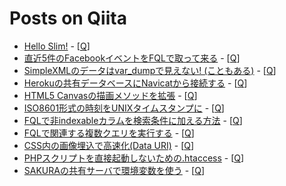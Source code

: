 Posts on Qiita
=====

* [Hello Slim!](https://github.com/cognitom/Qiita/blob/master/Hello+Slim.md) - [[Q](http://qiita.com/items/ee07a3d859351b578b0c "see on Qiita")]
* [直近5件のFacebookイベントをFQLで取って来る](https://github.com/cognitom/Qiita/blob/master/%E7%9B%B4%E8%BF%915%E4%BB%B6%E3%81%AEFacebook%E3%82%A4%E3%83%99%E3%83%B3%E3%83%88%E3%82%92FQL%E3%81%A7%E5%8F%96%E3%81%A3%E3%81%A6%E6%9D%A5%E3%82%8B.md) - [[Q](http://qiita.com/items/cdb5a05583ee429c5c40 "see on Qiita")]
* [SimpleXMLのデータはvar_dumpで見えない! (こともある)](https://github.com/cognitom/Qiita/blob/master/SimpleXML%E3%81%AE%E3%83%87%E3%83%BC%E3%82%BF%E3%81%AFvardump%E3%81%A7%E8%A6%8B%E3%81%88%E3%81%AA%E3%81%84+%E3%81%93%E3%81%A8%E3%82%82%E3%81%82%E3%82%8B.md) - [[Q](http://qiita.com/items/fe52b708777145402330 "see on Qiita")]
* [Herokuの共有データベースにNavicatから接続する](https://github.com/cognitom/Qiita/blob/master/Heroku%E3%81%AE%E5%85%B1%E6%9C%89%E3%83%87%E3%83%BC%E3%82%BF%E3%83%99%E3%83%BC%E3%82%B9%E3%81%ABNavicat%E3%81%8B%E3%82%89%E6%8E%A5%E7%B6%9A%E3%81%99%E3%82%8B.md) - [[Q](http://qiita.com/items/96749c0e099f516303f0 "see on Qiita")]
* [HTML5 Canvasの描画メソッドを拡張](https://github.com/cognitom/Qiita/blob/master/HTML5+Canvas%E3%81%AE%E6%8F%8F%E7%94%BB%E3%83%A1%E3%82%BD%E3%83%83%E3%83%89%E3%82%92%E6%8B%A1%E5%BC%B5.md) - [[Q](http://qiita.com/items/94dd6f98d8d5f285c7fc "see on Qiita")]
* [ISO8601形式の時刻をUNIXタイムスタンプに](https://github.com/cognitom/Qiita/blob/master/ISO8601%E5%BD%A2%E5%BC%8F%E3%81%AE%E6%99%82%E5%88%BB%E3%82%92UNIX%E3%82%BF%E3%82%A4%E3%83%A0%E3%82%B9%E3%82%BF%E3%83%B3%E3%83%97%E3%81%AB.md) - [[Q](http://qiita.com/items/7ea04db3222ef068a4bb "see on Qiita")]
* [FQLで非indexableカラムを検索条件に加える方法](https://github.com/cognitom/Qiita/blob/master/FQL%E3%81%A7%E9%9D%9Eindexable%E3%82%AB%E3%83%A9%E3%83%A0%E3%82%92%E6%A4%9C%E7%B4%A2%E6%9D%A1%E4%BB%B6%E3%81%AB%E5%8A%A0%E3%81%88%E3%82%8B%E6%96%B9%E6%B3%95.md) - [[Q](http://qiita.com/items/1af899e5a5b21472189d "see on Qiita")]
* [FQLで関連する複数クエリを実行する](https://github.com/cognitom/Qiita/blob/master/FQL%E3%81%A7%E9%96%A2%E9%80%A3%E3%81%99%E3%82%8B%E8%A4%87%E6%95%B0%E3%82%AF%E3%82%A8%E3%83%AA%E3%82%92%E5%AE%9F%E8%A1%8C%E3%81%99%E3%82%8B.md) - [[Q](http://qiita.com/items/fec2fec6cb3bf5ab0cce "see on Qiita")]
* [CSS内の画像埋込で高速化(Data URI)](https://github.com/cognitom/Qiita/blob/master/CSS%E5%86%85%E3%81%AE%E7%94%BB%E5%83%8F%E5%9F%8B%E8%BE%BC%E3%81%A7%E9%AB%98%E9%80%9F%E5%8C%96Data+URI.md) - [[Q](http://qiita.com/items/3134467210e0022f4a02 "see on Qiita")]
* [PHPスクリプトを直接起動しないための.htaccess](https://github.com/cognitom/Qiita/blob/master/PHP%E3%82%B9%E3%82%AF%E3%83%AA%E3%83%97%E3%83%88%E3%82%92%E7%9B%B4%E6%8E%A5%E8%B5%B7%E5%8B%95%E3%81%97%E3%81%AA%E3%81%84%E3%81%9F%E3%82%81%E3%81%AEhtaccess.md) - [[Q](http://qiita.com/items/399958a166c51f242d27 "see on Qiita")]
* [SAKURAの共有サーバで環境変数を使う](https://github.com/cognitom/Qiita/blob/master/SAKURA%E3%81%AE%E5%85%B1%E6%9C%89%E3%82%B5%E3%83%BC%E3%83%90%E3%81%A7%E7%92%B0%E5%A2%83%E5%A4%89%E6%95%B0%E3%82%92%E4%BD%BF%E3%81%86.md) - [[Q](http://qiita.com/items/e74cfee1af8ef16278a5 "see on Qiita")]
